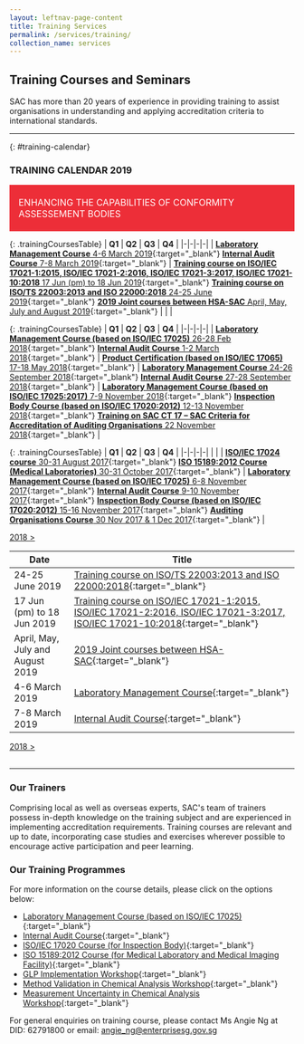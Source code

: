 ```yaml
---
layout: leftnav-page-content
title: Training Services
permalink: /services/training/
collection_name: services
---
```


## Training Courses and Seminars

SAC has more than 20 years of experience in providing training to assist organisations in understanding and applying accreditation criteria to international standards.

---

{: #training-calendar}
### TRAINING CALENDAR 2019

<div style="padding:1rem;font-size:1rem;background-color:#ED2E38;color:#FFFFFF;">
			<span style="display:inline-block;max-width:84%;vertical-align:middle;">ENHANCING THE CAPABILITIES OF CONFORMITY ASSESSEMENT BODIES</span>
			<span style="display:inline-block;width:14%;height:50px;vertical-align:middle;background:url('/images/services/training-table-icon.png') no-repeat center center;background-size:contain;"></span>
</div>
    
{: .trainingCoursesTable}
| **Q1** | **Q2** | **Q3** | **Q4** |
|-|-|-|-|
| [**Laboratory Management Course** 4-6 March 2019](/services/training/training-courses-2019/laboratory-management-course){:target="_blank"} [**Internal Audit Course** 7-8 March 2019](/services/training/training-courses-2019/internal-audit-course){:target="_blank"} | [**Training course on ISO/IEC 17021-1:2015, ISO/IEC 17021-2:2016, ISO/IEC 17021-3:2017, ISO/IEC 17021-10:2018** 17 Jun (pm) to 18 Jun 2019](/services/training/training-courses-2019/training-course-ISOIEC-17021-12015,-ISOIEC-17021-22016){:target="_blank"} [**Training course on ISO/TS 22003:2013 and ISO 22000:2018** 24-25 June 2019](/services/training/training-courses-2019/training-course-on-ISOTS-220032013-and-ISO-220002018){:target="_blank"} [**2019 Joint courses between HSA-SAC** April, May, July and August 2019](/services/training/training-courses-2019/joint-courses-between-HSA-SAC){:target="_blank"} | | |

{: .trainingCoursesTable}
| **Q1** | **Q2** | **Q3** | **Q4** |
|-|-|-|-|
| [**Laboratory Management Course (based on ISO/IEC 17025)** 26-28 Feb 2018](/services/training/training-courses-2018/laboratory-management-course-ISO-IEC-17025){:target="_blank"} [**Internal Audit Course** 1-2 March 2018](/services/training/training-courses-2018/Internal-Audit-Course0102-5356){:target="_blank"} | [**Product Certification (based on ISO/IEC 17065)** 17-18 May 2018](/services/training/training-courses-2018/product-certification-ISO-IEC-17065){:target="_blank"} | [**Laboratory Management Course** 24-26 September 2018](/services/training/training-courses-2018/Laboratory-Management-Course0830-1895){:target="_blank"}  [**Internal Audit Course** 27-28 September 2018](/services/training/training-courses-2018/Internal-Audit-Course0830-2507){:target="_blank"} | [**Laboratory Management Course (based on ISO/IEC 17025:2017)** 7-9 November 2018](/services/training-courses-2018/Laboratory-Management-Course-(based-on-ISOIEC-170252017)){:target="_blank"} [**Inspection Body Course (based on ISO/IEC 17020:2012)** 12-13 November 2018](/services/training/training-courses-2018/Inspection-Body-Course-(based-on-ISOIEC-170202012)1003-1061){:target="_blank"} [**Training on SAC CT 17 – SAC Criteria for Accreditation of Auditing Organisations** 22 November 2018](/services/training/training-courses-2018/SAC-CT-17-–-SAC-Criteria-for-Accreditation-of-Auditing-Organisations){:target="_blank"} |

{: .trainingCoursesTable}
| **Q1** | **Q2** | **Q3** | **Q4** |
|-|-|-|-|
| | |  [**ISO/IEC 17024 course** 30-31 August 2017](/services/training/training-courses-2017/ISOIEC-17024-course0718-5116){:target="_blank"} [**ISO 15189:2012 Course (Medical Laboratories)** 30-31 October 2017](/services/training/training-courses-2017/ISO-151892012-Course-(Medical-Laboratories-and-Medical-Imaging-Facilities)){:target="_blank"} | [**Laboratory Management Course (based on ISO/IEC 17025)** 6-8 November 2017](/services/training/training-courses-2017/Laboratory-Management-Course-(based-on-ISOIEC-17025)1002-1333){:target="_blank"} [**Internal Audit Course** 9-10 November 2017](/services/training/training-courses-2017/Internal-Audit-Course1002-5459){:target="_blank"} [**Inspection Body Course (based on ISO/IEC 17020:2012)** 15-16 November 2017](/services/training/training-courses-2017/Inspection-Body-Course-(based-on-ISOIEC-170202012)1002-185){:target="_blank"} [**Auditing Organisations Course** 30 Nov 2017 & 1 Dec 2017](/services/training/training-courses-2017/Audit-Organisations-Course--30-November---01-December-2017){:target="_blank"} |

[](#training-calendar) [2018 >](#training-calendar)

| Date | Title |
|-|-|
| 24-25 June 2019 | [Training course on ISO/TS 22003:2013 and ISO 22000:2018](/services/training/training-courses-2019/training-course-on-ISOTS-220032013-and-ISO-220002018){:target="_blank"} |
| 17 Jun (pm) to 18 Jun 2019 | [Training course on ISO/IEC 17021-1:2015, ISO/IEC 17021-2:2016, ISO/IEC 17021-3:2017, ISO/IEC 17021-10:2018](/services/training/training-courses-2019/training-course-ISOIEC-17021-12015,-ISOIEC-17021-22016){:target="_blank"} |
| April, May, July and August 2019 | [2019 Joint courses between HSA-SAC](/services/training/training-courses-2019/joint-courses-between-HSA-SAC){:target="_blank"} |
| 4-6 March 2019 | [Laboratory Management Course](/services/training/training-courses-2019/laboratory-management-course){:target="_blank"} |
| 7-8 March 2019 | [Internal Audit Course](/services/training/training-courses-2019/internal-audit-course){:target="_blank"} |

<div style="margin-top:1rem;padding-bottom:1rem;position:relative;">
	<a href="#training-calendar" class="trainingYearSelect" data-currYear="2019" data-refYear="2018" style="right:0;">2018 &gt;</a>
</div>

---

### Our Trainers
Comprising local as well as overseas experts, SAC's team of trainers possess in-depth knowledge on the training subject and are experienced in implementing accreditation requirements. Training courses are relevant and up to date, incorporating case studies and exercises wherever possible to encourage active participation and peer learning.

### Our Training Programmes
For more information on the course details, please click on the options below: 
* [Laboratory Management Course (based on ISO/IEC 17025)](/files/training/Lab-Management-Course.pdf){:target="_blank"}
* [Internal Audit Course](/files/training/Internal-Audit-Course.pdf){:target="_blank"}
* [ISO/IEC 17020 Course (for Inspection Body)](/files/training/ISO-17020-Course.pdf){:target="_blank"}
* [ISO 15189:2012 Course (for Medical Laboratory and Medical Imaging Facility)](/files/training/ISO-15189-Course-Overview-June-2013.pdf){:target="_blank"}
* [GLP Implementation Workshop](/files/training/GLP-Implementation-Workshop.pdf){:target="_blank"}
* [Method Validation in Chemical Analysis Workshop](/files/training/MV-(chemical)-workshop.pdf){:target="_blank"}
* [Measurement Uncertainty in Chemical Analysis Workshop](/files/training/MU-(chemical)-workshop.pdf){:target="_blank"}

For general enquiries on training course, please contact Ms Angie Ng at DID: 62791800 or email: <angie_ng@enterprisesg.gov.sg>
